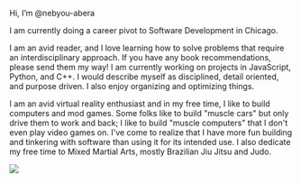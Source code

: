 Hi, I’m @nebyou-abera

I am currently doing a career pivot to Software Development in Chicago. 

I am an avid reader, and I love learning how to solve problems that require an interdisciplinary approach. If you have any book recommendations, please send them my way! I am currently working on projects in JavaScript, Python, and C++. I would describe myself as disciplined, detail oriented, and purpose driven. I also enjoy organizing and optimizing things.

I am an avid virtual reality enthusiast and in my free time, I like to build computers and mod games. Some folks like to build "muscle cars" but only drive them to work and back; I like to build "muscle computers" that I don't even play video games on. I've come to realize that I have more fun building and tinkering with software than using it for its intended use. I also dedicate my free time to Mixed Martial Arts, mostly Brazilian Jiu Jitsu and Judo.

![](https://github.com/nebyou-abera/transition/blob/main/csp/machine_learning_pathway.png)
